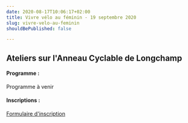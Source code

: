 ```yaml
---
date: 2020-08-17T10:06:17+02:00
title: Vivre vélo au féminin - 19 septembre 2020
slug: vivre-velo-au-feminin
shouldBePublished: false

---
```

## Ateliers sur l'Anneau Cyclable de Longchamp

#### Programme :

Programme à venir

#### Inscriptions :

[Formulaire d'inscription](https://velo-longchamp.typeform.com/to/ZExF5qZg)
